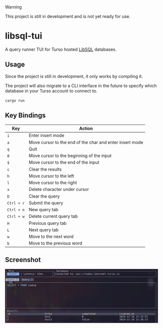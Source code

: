 > [!WARNING]  
> This project is still in development and is not yet ready for use.

# libsql-tui

A query runner TUI for Turso hosted [LibSQL](https://github.com/tursodatabase/libsql) databases.

## Usage

Since the project is still in development, it only works by compiling it.

The project will also migrate to a CLI interface in the future to specify which
database in your Turso account to connect to.

`cargo run`


## Key Bindings

| Key | Action |
| --- | --- |
| `i` | Enter insert mode |
| `a` | Move cursor to the end of the char and enter insert mode |
| `q` | Quit |
| `0` | Move cursor to the beginning of the input |
| `$` | Move cursor to the end of the input |
| `c` | Clear the results |
| `h` | Move cursor to the left |
| `l` | Move cursor to the right |
| `x` | Delete character under cursor |
| `D` | Clear the query |
| `Ctrl + r` | Submit the query |
| `Ctrl + n` | New query tab |
| `Ctrl + w` | Delete current query tab |
| `H` | Previous query tab |
| `L` | Next query tab |
| `w` | Move to the next word |
| `b` | Move to the previous word |

## Screenshot

![Screenshot](screenshot.jpg?)
